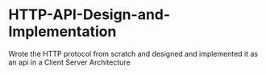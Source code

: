 # HTTP-API-Design-and-Implementation
Wrote the HTTP protocol from scratch and designed and implemented it as an api in a Client Server Architecture
